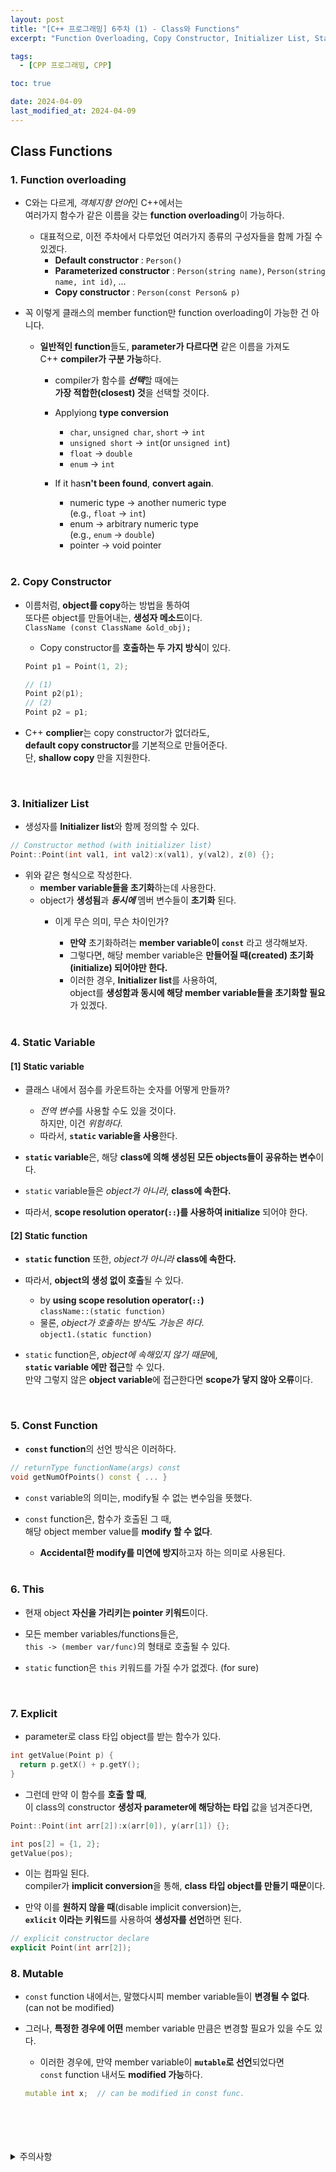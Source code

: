 ```yaml
---
layout: post
title: "[C++ 프로그래밍] 6주차 (1) - Class와 Functions"
excerpt: "Function Overloading, Copy Constructor, Initializer List, Static Variable, Static Function, Const Function, This, Explicit, Mutable"

tags:
  - [CPP 프로그래밍, CPP]

toc: true

date: 2024-04-09
last_modified_at: 2024-04-09
---
```

## Class Functions
### 1. Function overloading
- C와는 다르게, *객체지향 언어*인 C++에서는  
여러가지 함수가 같은 이름을 갖는 **function overloading**이 가능하다.  
  - 대표적으로, 이전 주차에서 다루었던 여러가지 종류의 구성자들을 함께 가질 수 있겠다.  
    - **Default constructor** : `Person()`
    - **Parameterized constructor** : `Person(string name)`, `Person(string name, int id)`, ...
    - **Copy constructor** : `Person(const Person& p)`  

- 꼭 이렇게 클래스의 member function만 function overloading이 가능한 건 아니다.  
  - **일반적인 function**들도, **parameter가 다르다면** 같은 이름을 가져도  
  C++ **compiler가 구분 가능**하다.  
    - compiler가 함수를 ***선택***할 때에는  
    **가장 적합한(closest) 것**을 선택할 것이다.  
    - Applyiong **type conversion**  
      - `char`, `unsigned char`, `short` -> `int`
      - `unsigned short` -> `int`(or `unsigned int`)
      - `float` -> `double`
      - `enum` -> `int` 
    - If it has**n't been found**, **convert again**.
      - numeric type -> another numeric type  
      (e.g., `float` -> `int`)
      - enum -> arbitrary numeric type  
      (e.g., `enum` -> `double`)
      - pointer -> void pointer  

      <br>

### 2. Copy Constructor
- 이름처럼, **object를 copy**하는 방법을 통하여  
또다른 object를 만들어내는, **생성자 메소드**이다.  
`ClassName (const ClassName &old_obj);`  

  - Copy constructor를 **호출하는 두 가지 방식**이 있다.  

  ```c++
  Point p1 = Point(1, 2);

  // (1)
  Point p2(p1);
  // (2)
  Point p2 = p1;
  ```  

- C++ **complier**는 copy constructor가 없더라도,  
**default copy constructor**를 기본적으로 만들어준다.  
단, **shallow copy** 만을 지원한다.  

<br>

### 3. Initializer List
- 생성자를 **Initializer list**와 함께 정의할 수 있다.  

```c++
// Constructor method (with initializer list)
Point::Point(int val1, int val2):x(val1), y(val2), z(0) {};
```

- 위와 같은 형식으로 작성한다.
  - **member variable들을 초기화**하는데 사용한다.  
  - object가 **생성됨**과 ***동시에*** 멤버 변수들이 **초기화** 된다.
    - 이게 무슨 의미, 무슨 차이인가?
      - **만약** 초기화하려는 **member variable이 `const`** 라고 생각해보자.  
      - 그렇다면, 해당 member variable은 **만들어질 때(created) 초기화(initialize) 되어야만 한다.**  
      - 이러한 경우, **Initializer list**를 사용하여,  
      object를 **생성함과 동시에 해당 member variable들을 초기화할 필요**가 있겠다.  

      <br>

### 4. Static Variable
#### [1] Static variable
- 클래스 내에서 점수를 카운트하는 숫자를 어떻게 만들까?  
  - *전역 변수*를 사용할 수도 있을 것이다.  
  하지만, 이건 *위험하다*.  
  - 따라서, **`static` variable을 사용**한다.  

- **`static` variable**은, 해당 **class에 의해 생성된 모든 objects들이 공유하는 변수**이다.   
- `static` variable들은 *object가 아니라*, **class에 속한다.**  
- 따라서, **scope resolution operator(`::`)를 사용하여 initialize** 되어야 한다.  

#### [2] Static function
- **`static` function** 또한, *object가 아니라* **class에 속한다.**  
- 따라서, **object의 생성 없이 호출**될 수 있다.  
  - by **using scope resolution operator(`::`)**  
  `className::(static function)`
  - 물론, *object가 호출하는 방식*도 *가능은 하다*.  
  `object1.(static function)`

- `static` function은, *object에 속해있지 않기 때문*에,  
**`static` variable 에만 접근**할 수 있다.  
만약 그렇지 않은 **object variable**에 접근한다면 **scope가 닿지 않아 오류**이다.  

<br>

### 5. Const Function
- **`const` function**의 선언 방식은 이러하다.  

```c++
// returnType functionName(args) const
void getNumOfPoints() const { ... }
```

- `const` variable의 의미는, modify될 수 없는 변수임을 뜻했다.  
- `const` function은, 함수가 호출된 그 때,  
해당 object member value를 **modify 할 수 없다**.  
  - **Accidental한 modify를 미연에 방지**하고자 하는 의미로 사용된다.  

  <br>

### 6. This
- 현재 object **자신을 가리키는 pointer 키워드**이다.  

- 모든 member variables/functions들은,  
`this -> (member var/func)`의 형태로 호출될 수 있다.  

- `static` function은 `this` 키워드를 가질 수가 없겠다. (for sure)  

<br>

### 7. Explicit
- parameter로 class 타입 object를 받는 함수가 있다.  

```c++
int getValue(Point p) {
  return p.getX() + p.getY();
}
```

- 그런데 만약 이 함수를 **호출 할 때**,  
이 class의 constructor **생성자 parameter에 해당하는 타입** 값을 넘겨준다면,  

```c++
Point::Point(int arr[2]):x(arr[0]), y(arr[1]) {};

int pos[2] = {1, 2};
getValue(pos);
```

- 이는 컴파일 된다.  
compiler가 **implicit conversion**을 통해, **class 타입 object를 만들기 때문**이다.  

- 만약 이를 **원하지 않을 때**(disable implicit conversion)는,  
**`exlicit` 이라는 키워드**를 사용하여 **생성자를 선언**하면 된다.  

```c++
// explicit constructor declare
explicit Point(int arr[2]);
```

### 8. Mutable
- `const` function 내에서는, 말했다시피 member variable들이 **변경될 수 없다**.  
(can not be modified)  

- 그러나, **특정한 경우에 어떤** member variable 만큼은 변경할 필요가 있을 수도 있다.  

  - 이러한 경우에, 만약 member variable이 **`mutable`로 선언**되었다면  
  `const` function 내서도 **modified 가능**하다.  

  ```c++
  mutable int x;  // can be modified in const func.
  ```

<br>
<br>
<br>
<br>
<details>
<summary>주의사항</summary>
<div markdown="1">

이 포스팅은 강원대학교 김도형 교수님의 C++프로그래밍 수업을 들으며 내용을 정리 한 것입니다.  
수업 내용에 대한 저작권은 교수님께 있으니,  
다른 곳으로의 무분별한 내용 복사를 자제해 주세요.

</div>
</details>